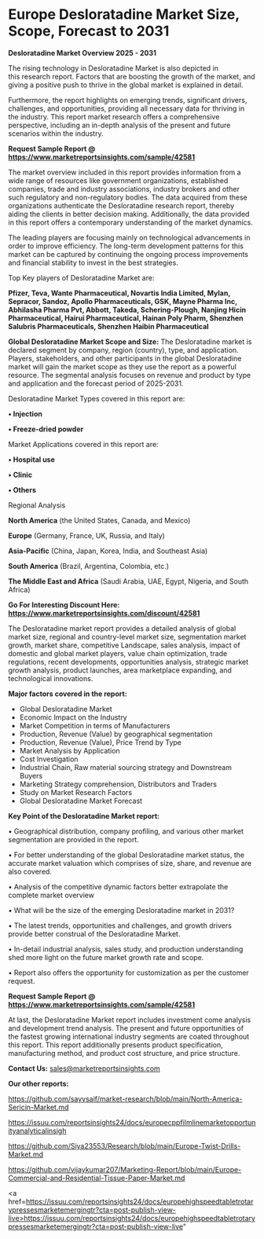 # Europe Desloratadine Market Size, Scope, Forecast to 2031

<Strong> Desloratadine Market Overview 2025 - 2031</strong>

The rising technology in Desloratadine Market is also depicted in this research report. Factors that are boosting the growth of the market, and giving a positive push to thrive in the global market is explained in detail.

Furthermore, the report highlights on emerging trends, significant drivers, challenges, and opportunities, providing all necessary data for thriving in the industry. This report market research offers a comprehensive perspective, including an in-depth analysis of the present and future scenarios within the industry.

<strong>Request Sample Report @ <a href=https://www.marketreportsinsights.com/sample/42581>https://www.marketreportsinsights.com/sample/42581</a></strong>

The market overview included in this report provides information from a wide range of resources like government organizations, established companies, trade and industry associations, industry brokers and other such regulatory and non-regulatory bodies. The data acquired from these organizations authenticate the Desloratadine research report, thereby aiding the clients in better decision making. Additionally, the data provided in this report offers a contemporary understanding of the market dynamics.

The leading players are focusing mainly on technological advancements in order to improve efficiency. The long-term development patterns for this market can be captured by continuing the ongoing process improvements and financial stability to invest in the best strategies.

Top Key players of Desloratadine Market are:

<strong>Pfizer, Teva, Wante Pharmaceutical, Novartis India Limited, Mylan, Sepracor, Sandoz, Apollo Pharmaceuticals, GSK, Mayne Pharma Inc, Abhilasha Pharma Pvt, Abbott, Takeda, Schering-Plough, Nanjing Hicin Pharmaceutical, Hairui Pharmaceutical, Hainan Poly Pharm, Shenzhen Salubris Pharmaceuticals, Shenzhen Haibin Pharmaceutical</strong>

<strong><b>Global Desloratadine Market Scope and Size:</b></strong>
The Desloratadine market is declared segment by company, region (country), type, and application. Players, stakeholders, and other participants in the global Desloratadine market will gain the market scope as they use the report as a powerful resource. The segmental analysis focuses on revenue and product by type and application and the forecast period of 2025-2031.

Desloratadine Market Types covered in this report are:

<strong>•  Injection

•  Freeze-dried powder</strong>

Market Applications covered in this report are:

<strong>•  Hospital use

•  Clinic

•  Others</strong> 

Regional Analysis

<strong>North America</strong> (the United States, Canada, and Mexico)

<strong>Europe</strong> (Germany, France, UK, Russia, and Italy)

<strong>Asia-Pacific</strong> (China, Japan, Korea, India, and Southeast Asia)

<strong>South America</strong> (Brazil, Argentina, Colombia, etc.)

<strong>The Middle East and Africa</strong> (Saudi Arabia, UAE, Egypt, Nigeria, and South Africa)

<strong>Go For Interesting Discount Here: <a href=https://www.marketreportsinsights.com/discount/42581>https://www.marketreportsinsights.com/discount/42581</a></strong>

The Desloratadine market report provides a detailed analysis of global market size, regional and country-level market size, segmentation market growth, market share, competitive Landscape, sales analysis, impact of domestic and global market players, value chain optimization, trade regulations, recent developments, opportunities analysis, strategic market growth analysis, product launches, area marketplace expanding, and technological innovations.

<strong><b>Major factors covered in the report:</b></strong>
<ul>
  <li>Global Desloratadine Market </li>
  <li>Economic Impact on the Industry</li>
  <li>Market Competition in terms of Manufacturers</li>
  <li>Production, Revenue (Value) by geographical segmentation</li>
  <li>Production, Revenue (Value), Price Trend by Type</li>
  <li>Market Analysis by Application</li>
  <li>Cost Investigation</li>
  <li>Industrial Chain, Raw material sourcing strategy and Downstream Buyers</li>
  <li>Marketing Strategy comprehension, Distributors and Traders</li>
  <li>Study on Market Research Factors</li>
  <li>Global Desloratadine Market Forecast</li>
</ul>

<strong><b>Key Point of the Desloratadine Market report:</b></strong>

• Geographical distribution, company profiling, and various other market segmentation are provided in the report.

• For better understanding of the global Desloratadine market status, the accurate market valuation which comprises of size, share, and revenue are also covered.

• Analysis of the competitive dynamic factors better extrapolate the complete market overview

• What will be the size of the emerging Desloratadine market in 2031?

• The latest trends, opportunities and challenges, and growth drivers provide better construal of the Desloratadine Market.

• In-detail industrial analysis, sales study, and production understanding shed more light on the future market growth rate and scope.

• Report also offers the opportunity for customization as per the customer request.

<strong>Request Sample Report @ <a href=https://www.marketreportsinsights.com/sample/42581>https://www.marketreportsinsights.com/sample/42581</a></strong>

At last, the Desloratadine Market report includes investment come analysis and development trend analysis. The present and future opportunities of the fastest growing international industry segments are coated throughout this report. This report additionally presents product specification, manufacturing method, and product cost structure, and price structure.

<strong>Contact Us:</strong>
sales@marketreportsinsights.com

<strong>Our other reports:</strong>

<a href=https://github.com/sayysaif/market-research/blob/main/North-America-Sericin-Market.md>https://github.com/sayysaif/market-research/blob/main/North-America-Sericin-Market.md</a>

<a href=https://issuu.com/reportsinsights24/docs/europecppfilmlinemarketopportunityanalyticalinsigh>https://issuu.com/reportsinsights24/docs/europecppfilmlinemarketopportunityanalyticalinsigh</a>

<a href=https://github.com/Siya23553/Research/blob/main/Europe-Twist-Drills-Market.md>https://github.com/Siya23553/Research/blob/main/Europe-Twist-Drills-Market.md</a>

<a href=https://github.com/vijaykumar207/Marketing-Report/blob/main/Europe-Commercial-and-Residential-Tissue-Paper-Market.md>https://github.com/vijaykumar207/Marketing-Report/blob/main/Europe-Commercial-and-Residential-Tissue-Paper-Market.md</a>

<a href=https://issuu.com/reportsinsights24/docs/europehighspeedtabletrotarypressesmarketemergingtr?cta=post-publish-view-live>https://issuu.com/reportsinsights24/docs/europehighspeedtabletrotarypressesmarketemergingtr?cta=post-publish-view-live</a>"
